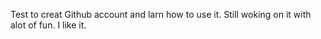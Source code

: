 Test to creat Github account and larn how to use it. 
Still woking on it with alot of fun. 
I like it. 
